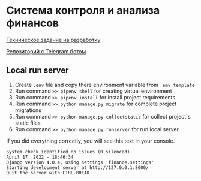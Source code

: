 # Система контроля и анализа финансов

[Техническое задание на разработку](./docs/technical_requirements.md)

[Репозиторий с Telegram ботом](https://github.com/MrMihen13/Finance-tgbot)

## Local run server

1. Create `.env` file and copy there environment variable from `.emv.template`
2. Run command `>> pipenv shell` for creating virtual environment
3. Run command `>> pipenv install` for install project requirements
4. Run command `>> python manage.py migrate` for complete project migrations
5. Run command `>> python manage.py collectstatic` for collect project`s static files
6. Run command `>> python manage.py runserver` for run local server

If you did everything correctly, you will see this text in your console.

```
System check identified no issues (0 silenced).
April 17, 2022 - 18:46:34
Django version 4.0.4, using settings 'finance.settings'
Starting development server at http://127.0.0.1:8000/
Quit the server with CTRL-BREAK.
```